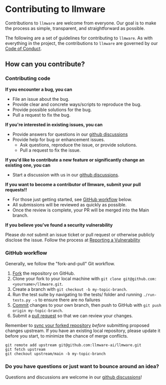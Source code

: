 # Contributing to llmware
Contributions to `llmware` are welcome from everyone. Our goal is to make the process as simple, transparent, and straightforward as possible.  

The following are a set of guidelines for contributing to `llmware`.  As with everything in the project, the contributions to `llmware` are governed by our [Code of Conduct](https://github.com/llmware-ai/llmware/blob/main/CODE_OF_CONDUCT.md).

## How can you contribute?

### Contributing code

**If you encounter a bug, you can**

- File an issue about the bug.
- Provide clear and concrete ways/scripts to reproduce the bug.
- Provide possible solutions for the bug.
- Pull a request to fix the bug.

**If you're interested in existing issues, you can**

- Provide answers for questions in our [github discussions](https://github.com/llmware-ai/llmware/discussions)
- Provide help for bug or enhancement issues.
  - Ask questions, reproduce the issue, or provide solutions.
  - Pull a request to fix the issue.

**If you'd like to contribute a new feature or significantly change an existing one, you can**

- Start a discussion with us in our [github discussions](https://github.com/llmware-ai/llmware/discussions). 

**If you want to become a contributor of llmware, submit your pull requests!!** 

- For those just getting started, see [GitHub workflow](https://github.com/llmware-ai/llmware/blob/main/CONTRIBUTING.md#github-workflow) below.
- All submissions will be reviewed as quickly as possible.
- Once the review is complete, your PR will be merged into the Main branch.

**If you believe you've found a security vulnerability**

Please _do not_ submit an issue ticket or pull request or otherwise publicly disclose the issue.  Follow the process at [Reporting a Vulnerability](https://github.com/llmware-ai/llmware/blob/main/Security.md)

### GitHub workflow

Generally, we follow the "fork-and-pull" Git workflow.

1.  [Fork](https://docs.github.com/en/github/getting-started-with-github/fork-a-repo) the repository on GitHub.
2.  Clone your fork to your local machine with `git clone git@github.com:<yourname>/llmware.git`.
3.  Create a branch with `git checkout -b my-topic-branch`.
4.  Run the test suite by navigating to the tests/ folder and running ```./run-tests.py -s``` to ensure there are no failures
5.  [Commit](https://docs.github.com/en/github/collaborating-with-issues-and-pull-requests/committing-changes-to-a-pull-request-branch-created-from-a-fork) changes to your own branch, then push to GitHub with `git push origin my-topic-branch`.
6.  Submit a [pull request](https://docs.github.com/en/github/collaborating-with-issues-and-pull-requests/about-pull-requests) so that we can review your changes.

Remember to [sync your forked repository](https://docs.github.com/en/github/getting-started-with-github/fork-a-repo#keep-your-fork-synced) _before_ submitting proposed changes upstream. If you have an existing local repository, please update it before you start, to minimize the chance of merge conflicts.

```shell
git remote add upstream git@github.com:llmware-ai/llmware.git
git fetch upstream
git checkout upstream/main -b my-topic-branch
```

### Do you have questions or just want to bounce around an idea?
Questions and discussions are welcome in our [github discussions](https://github.com/llmware-ai/llmware/discussions)!
